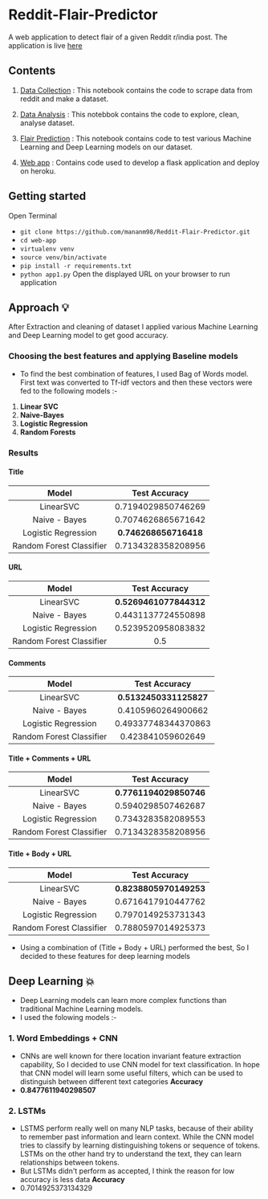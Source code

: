 # Reddit-Flair-Predictor
A web application to detect flair of a given Reddit r/india post. The application is live [here](https://predict-this-flair.herokuapp.com/)

## Contents
1. [Data Collection](https://github.com/mananm98/Reddit-Flair-Predictor/blob/master/Part-1%20Reddit%20Data%20Collection.ipynb) : This notebook contains the code to scrape data from reddit and make a dataset.

2. [Data Analysis](https://github.com/mananm98/Reddit-Flair-Predictor/blob/master/Part%20-%202%20Exploratory%20Data%20Analysis.ipynb) : This notebbok contains the code to explore, clean, analyse dataset.

3. [Flair Prediction](https://github.com/mananm98/Reddit-Flair-Predictor/blob/master/Part-3%20Building%20Flair%20Detector.ipynb) : This notebook contains code to test various Machine Learning and Deep Learning models on our dataset.

4. [Web app](https://github.com/mananm98/Reddit-Flair-Predictor/tree/master/Web-app) : Contains code used to develop a flask application and deploy on heroku.

## Getting started
Open Terminal
- `git clone https://github.com/mananm98/Reddit-Flair-Predictor.git`
- `cd web-app`
- `virtualenv venv`
- `source venv/bin/activate`
- `pip install -r requirements.txt`
- `python app1.py`
Open the displayed URL on your browser to run application

## Approach :bulb:

After Extraction and cleaning of dataset I applied various Machine Learning and Deep Learning model to get good accuracy.

### Choosing the best features and applying Baseline models
- To find the best combination of features, I used Bag of Words model. First text was converted to Tf-idf vectors and then these vectors were fed to the following models :-
1. **Linear SVC**
2. **Naive-Bayes**
3. **Logistic Regression**
4. **Random Forests**

### Results 

#### Title
| Model      | Test Accuracy |                                                     
| :---:        |    :----:   |
| LinearSVC      | 0.7194029850746269       | 
| Naive - Bayes   | 0.7074626865671642        | 
| Logistic Regression      | **0.746268656716418**      | 
| Random Forest Classifier   | 0.7134328358208956        | 


#### URL
| Model      | Test Accuracy |                                                     
| :---:        |    :----:   |
| LinearSVC      | **0.5269461077844312**       | 
| Naive - Bayes   | 0.4431137724550898       | 
| Logistic Regression      | 0.5239520958083832      | 
| Random Forest Classifier   |  0.5        |

#### Comments
| Model      | Test Accuracy |                                                     
| :---:        |    :----:   |
| LinearSVC      | **0.5132450331125827**       | 
| Naive - Bayes   | 0.4105960264900662       | 
| Logistic Regression      | 0.49337748344370863      | 
| Random Forest Classifier   |  0.423841059602649        |

#### Title + Comments + URL
| Model      | Test Accuracy |                                                     
| :---:        |    :----:   |
| LinearSVC      | **0.7761194029850746**       | 
| Naive - Bayes   | 0.5940298507462687       | 
| Logistic Regression      | 0.7343283582089553      | 
| Random Forest Classifier   |  0.7134328358208956        |


#### Title + Body + URL
| Model      | Test Accuracy |                                                     
| :---:        |    :----:   |
| LinearSVC      | **0.8238805970149253**      | 
| Naive - Bayes   | 0.6716417910447762       | 
| Logistic Regression      | 0.7970149253731343      | 
| Random Forest Classifier   |  0.7880597014925373        |

- Using a combination of (Title + Body + URL) performed the best, So I decided to these features for deep learning models

## Deep Learning :boom:

- Deep Learning models can learn more complex functions than traditional Machine Learning models.   
- I used the folowing models :- 
### 1. Word Embeddings + CNN 
 - CNNs are well known for there location invariant feature extraction capability, So I decided to use CNN model for text classification. In hope that CNN model will learn some useful filters, which can be used to distinguish between different text categories 
**Accuracy**
 - **0.8477611940298507**
 
 ### 2. LSTMs
  - LSTMS perform really well on many NLP tasks, because of their ability to remember past information and learn context. While the CNN model tries to classify by learning distinguishing tokens or sequence of tokens. LSTMs on the other hand try to understand the text, they can learn relationships between tokens.
  - But LSTMs didn't perform as accepted, I think the reason for low accuracy is less data
  **Accuracy**
 - 0.7014925373134329
